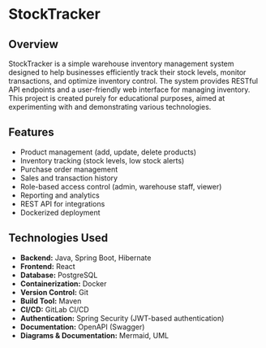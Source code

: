 # StockTracker

## Overview
StockTracker is a simple warehouse inventory management system designed to help businesses efficiently track their stock levels, monitor transactions, and optimize inventory control. The system provides RESTful API endpoints and a user-friendly web interface for managing inventory. This project is created purely for educational purposes, aimed at experimenting with and demonstrating various technologies.

## Features
- Product management (add, update, delete products)
- Inventory tracking (stock levels, low stock alerts)
- Purchase order management
- Sales and transaction history
- Role-based access control (admin, warehouse staff, viewer)
- Reporting and analytics
- REST API for integrations
- Dockerized deployment

## Technologies Used
- **Backend:** Java, Spring Boot, Hibernate
- **Frontend:** React
- **Database:** PostgreSQL
- **Containerization:** Docker
- **Version Control:** Git
- **Build Tool:** Maven
- **CI/CD:** GitLab CI/CD
- **Authentication:** Spring Security (JWT-based authentication)
- **Documentation:** OpenAPI (Swagger)
- **Diagrams & Documentation:** Mermaid, UML
